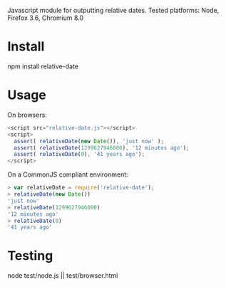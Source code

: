 Javascript module for outputting relative dates. Tested platforms: Node, Firefox 3.6, Chromium 8.0

Install
=======
npm install relative-date

Usage
=====
On browsers:

```js
<script src="relative-date.js"></script>
<script>
  assert( relativeDate(new Date()), 'just now' );
  assert( relativeDate(1299627946000), '12 minutes ago');
  assert( relativeDate(0), '41 years ago');
</script>
```

On a CommonJS compliant environment:

```js
> var relativeDate = require('relative-date');
> relativeDate(new Date())
'just now'
> relativeDate(1299627946000)
'12 minutes ago'
> relativeDate(0)
'41 years ago'
```
    
Testing
=======
node test/node.js || test/browser.html
